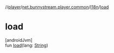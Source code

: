 //[player](../../../index.md)/[net.bunnystream.player.common](../index.md)/[I18n](index.md)/[load](load.md)

# load

[androidJvm]\
fun [load](load.md)(lang: [String](https://kotlinlang.org/api/latest/jvm/stdlib/kotlin-stdlib/kotlin/-string/index.html))
